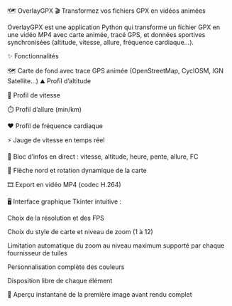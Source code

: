 🗺️ OverlayGPX
🎬 Transformez vos fichiers GPX en vidéos animées

OverlayGPX est une application Python qui transforme un fichier GPX en une vidéo MP4 avec carte animée, tracé GPS, et données sportives synchronisées (altitude, vitesse, allure, fréquence cardiaque…).

  ✨ Fonctionnalités

🗺️ Carte de fond avec trace GPS animée (OpenStreetMap, CyclOSM, IGN Satellite…)
⛰️ Profil d’altitude

🚴 Profil de vitesse

⏱️ Profil d’allure (min/km)

❤️ Profil de fréquence cardiaque

⚡ Jauge de vitesse en temps réel

📝 Bloc d’infos en direct : vitesse, altitude, heure, pente, allure, FC

🧭 Flèche nord et rotation dynamique de la carte

🎞️ Export en vidéo MP4 (codec H.264)

🖥️ Interface graphique Tkinter intuitive :

Choix de la résolution et des FPS

Choix du style de carte et niveau de zoom (1 à 12)

Limitation automatique du zoom au niveau maximum supporté par chaque fournisseur de tuiles

Personnalisation complète des couleurs

Disposition libre de chaque élément

📸 Aperçu instantané de la première image avant rendu complet
